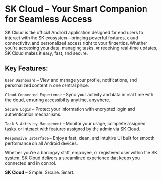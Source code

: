 # SK Cloud – Your Smart Companion for Seamless Access

SK Cloud is the official Android application designed for end users to interact with the SK ecosystem—bringing powerful features, cloud connectivity, and personalized access right to your fingertips. Whether you're accessing your data, managing tasks, or receiving real-time updates, SK Cloud makes it easy, fast, and secure.

## Key Features:

`User Dashboard` – View and manage your profile, notifications, and personalized content in one central place.

`Cloud-Connected Experience` – Sync your activity and data in real time with the cloud, ensuring accessibility anytime, anywhere.

`Secure Login` – Protect your information with encrypted login and authentication mechanisms.

`Task & Activity Management` – Monitor your usage, complete assigned tasks, or interact with features assigned by the admin via SK Cloud.

`Responsive Interface` – Enjoy a fast, clean, and intuitive UI built for smooth performance on all Android devices.

Whether you're a barangay staff, employee, or registered user within the SK system, SK Cloud delivers a streamlined experience that keeps you connected and in control.

<b>SK Cloud</b> – Simple. Secure. Smart.
